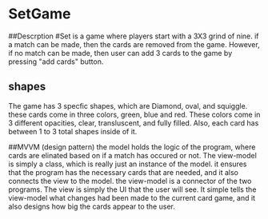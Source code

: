 # SetGame

##Descrption 
  #Set is a game where players start with a 3X3 grind of nine. if a match can be made, then the cards are removed from the game.
   However, if no match can be made, then user can add 3 cards to the game by pressing "add cards" button. 
   
## shapes
  The game has 3 specfic shapes, which are Diamond, oval, and squiggle. these cards come in three colors, green, blue and red. 
  These colors  come in 3 different opacities, clear, transluscent, and fully filled. Also, each card has between 1 to 3 total shapes inside of it. 
  
##MVVM (design pattern)
  the model holds the logic of the program, where cards are elinated based on if a match has occured or not. The view-model is simply a class, 
  which is really just an instance of the model. it ensures that the program has the necessary cards that are needed, and it also connects the 
  view to the model. the view-model is a connector of the two programs. The view is simply the UI that the user will see. It simple tells the 
  view-model what changes had been made to the current card game, and it also designs how big the cards appear to the user. 
